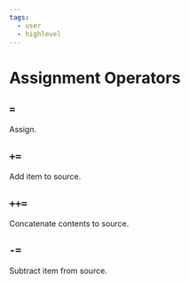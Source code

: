 ```yaml
---
tags:
  - user
  - highlevel
---
```

# Assignment Operators
## `=`
Assign.

## `+=`
Add item to source.

## `++=`
Concatenate contents to source.

## `-=`
Subtract item from source.
